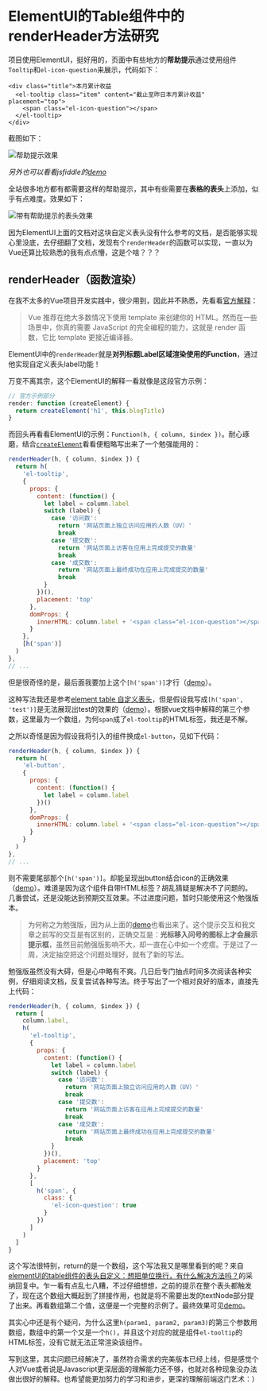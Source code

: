 # ElementUI的Table组件中的renderHeader方法研究

项目使用ElementUI，挺好用的，页面中有些地方的**帮助提示**通过使用组件`Tooltip`和`el-icon-question`来展示，代码如下：

```vue
<div class="title">本月累计收益
  <el-tooltip class="item" content="截止至昨日本月累计收益" placement="top">
    <span class="el-icon-question"></span>
  </el-tooltip>
</div>
```

截图如下：

![帮助提示效果](/images/2018-08-31-1.png)

*另外也可以看看jsfiddle的[demo](https://jsfiddle.net/kingterrors/s4pxtzva/)*

全站很多地方都有都需要这样的帮助提示，其中有些需要在**表格的表头**上添加，似乎有点难度。效果如下：

![带有帮助提示的表头效果](/images/2018-08-31-2.png)

因为ElementUI上面的文档对这块自定义表头没有什么参考的文档，是否能够实现心里没底，去仔细翻了文档，发现有个`renderHeader`的函数可以实现，一直以为Vue还算比较熟悉的我有点点懵，这是个啥？？？

## renderHeader（函数渲染）

在我不太多的Vue项目开发实践中，很少用到，因此并不熟悉，先看看[官方解释](https://cn.vuejs.org/v2/guide/render-function.html)：

> Vue 推荐在绝大多数情况下使用 template 来创建你的 HTML。然而在一些场景中，你真的需要 JavaScript 的完全编程的能力，这就是 render 函数，它比 template 更接近编译器。

ElementUI中的`renderHeader`就是**对列标题Label区域渲染使用的Function**，通过他实现自定义表头label功能！

万变不离其宗，这个ElementUI的解释一看就像是这段官方示例：

```javascript
// 官方示例部分
render: function (createElement) {
  return createElement('h1', this.blogTitle)
}
```

而回头再看看ElementUI的示例：`Function(h, { column, $index })`。耐心琢磨，结合[`createElement`](https://cn.vuejs.org/v2/guide/render-function.html#createElement-%E5%8F%82%E6%95%B0)看看便粗略写出来了一个勉强能用的：

```javascript
renderHeader(h, { column, $index }) {
  return h(
    'el-tooltip',
    {
      props: {
        content: (function() {
          let label = column.label
          switch (label) {
            case '访问数':
              return '网站页面上独立访问应用的人数（UV）'
              break
            case '提交数':
              return '网站页面上访客在应用上完成提交的数量'
              break
            case '成交数':
              return '网站页面上最终成功在应用上完成提交的数量'
              break
          }
        })(),
        placement: 'top'
      },
      domProps: {
        innerHTML: column.label + '<span class="el-icon-question"></span>'
      }
    },
    [h('span')]
  )
},
// ...
```

但是很奇怪的是，最后面我要加上这个`[h('span')]`才行（[demo](https://jsfiddle.net/kingterrors/x3ouw27k/11/)）。

这种写法我还是参考[element table 自定义表头](https://blog.csdn.net/u010214074/article/details/79474725)，但是假设我写成`[h('span', 'test')]`是无法展现出test的效果的（[demo](https://jsfiddle.net/kingterrors/x3ouw27k/16/)）。根据vue文档中解释的第三个参数，这里最为一个数组，为何`span`成了`el-tooltip`的HTML标签，我还是不解。

之所以奇怪是因为假设我将引入的组件换成`el-button`，见如下代码：

```javascript
renderHeader(h, { column, $index }) {
  return h(
    'el-button',
    {
      props: {
        content: (function() {
          let label = column.label
        })()
      },
      domProps: {
        innerHTML: column.label + '<span class="el-icon-question"></span>'
      }
    }
  )
},
// ...
```

则不需要尾部那个`[h('span')]`。却能呈现出button结合icon的正确效果（[demo](https://jsfiddle.net/kingterrors/x3ouw27k/17/)）。难道是因为这个组件自带HTML标签？胡乱猜疑是解决不了问题的。几番尝试，还是没能达到预期交互效果。不过进度问题，暂时只能使用这个勉强版本。

> 为何称之为勉强版，因为从上面的[demo](https://jsfiddle.net/kingterrors/x3ouw27k/11/)也看出来了。这个提示交互和我文章之前写的交互是有区别的，正确交互是：**光标移入问号的图标上才会展示提示框**，虽然目前勉强版影响不大，却一直在心中如一个疙瘩。于是过了一周，决定抽空把这个问题处理好，就有了新的写法。

勉强版虽然没有大碍，但是心中略有不爽。几日后专门抽点时间多次阅读各种实例，仔细阅读文档，反复尝试各种写法。终于写出了一个相对良好的版本，直接先上代码：

```javascript
renderHeader(h, { column, $index }) {
  return [
    column.label,
    h(
      'el-tooltip',
      {
        props: {
          content: (function() {
            let label = column.label
            switch (label) {
              case '访问数':
                return '网站页面上独立访问应用的人数（UV）'
                break
              case '提交数':
                return '网站页面上访客在应用上完成提交的数量'
                break
              case '成交数':
                return '网站页面上最终成功在应用上完成提交的数量'
                break
            }
          })(),
          placement: 'top'
        }
      },
      [
        h('span', {
          class: {
            'el-icon-question': true
          }
        })
      ]
    )
  ]
}
```

这个写法很特别，return的是一个数组，这个写法我又是哪里看到的呢？来自[elementUI的table组件的表头自定义：想把单位换行，有什么解决方法吗？](https://segmentfault.com/q/1010000012587913/a-1020000012588616)的采纳回复中。乍一看有点乱七八糟，不过仔细想想，之前的提示在整个表头都触发了，现在这个数组大概起到了拼接作用，也就是将不需要出发的textNode部分提了出来。再看数组第二个值，这便是一个完整的示例了。最终效果可见[demo](https://jsfiddle.net/kingterrors/dc9ans3f/)。

其实心中还是有个疑问，为什么这里`h(param1, param2, param3)`的第三个参数用数组，数组中的第一个又是一个`h()`，并且这个对应的就是组件`el-tooltip`的HTML标签，没有它就无法正常渲染该组件。

写到这里，其实问题已经解决了，虽然符合需求的完美版本已经上线，但是感觉个人对Vue或者说是Javascript更深层面的理解能力还不够，也就对各种现象没办法做出很好的解释。也希望能更加努力的学习和进步，更深的理解前端这门艺术：）